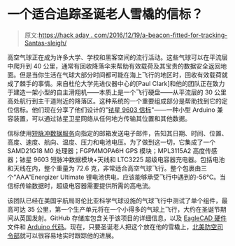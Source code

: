 # 一个适合追踪圣诞老人雪橇的信标？

> 原文:[https://hack aday . com/2016/12/19/a-beacon-fitted-for-tracking-Santas-sleigh/](https://hackaday.com/2016/12/19/a-beacon-suitable-for-tracking-santas-sleigh/)

高空气球正在成为许多大学、学校和黑客空间的流行活动。这些气球可以在平流层中爬升到 40 公里，通常有回收降落伞来帮助有效载荷及其宝贵的数据安全返回地面。但是当你生活在气球大部分时间都可能在海上飞行的地区时，回收有效载荷就成了棘手的事情。来自杜伦大学先进仪器中心的[Paul Clark]和他的团队正在致力于建造一架小型的自主滑翔机——本质上是一个飞行硬盘——从平流层的 30 公里高处航行到主干道附近的降落区。这种系统的一个重要组成部分是帮助找到它的定位信标。他们现在分享了他们设计的"[铱星 9603 信标](https://github.com/PaulZC/Iridium_9603_Beacon)"——一种小型 Arduino 兼容装置，可以通过铱星卫星网络从任何地方传输其位置和其他数据。

信标使用[短脉冲数据服务](https://www.iridium.com/services/details/iridium-sbd)向指定的邮箱发送电子邮件，告知其日期、时间、位置、高度、速度、航向、温度、压力和电池电压。为了做到这一切，它集成了一个 SAMD21G18 M0 处理器；FGPMMOPA6H GPS 模块；MPL3115A2 高度传感器；铱星 9603 短脉冲数据模块+天线和 LTC3225 超级电容器充电器。包括电池和天线在内，整个重量为 72.6 克，非常适合高空气球飞行。整个包裹由三个“AAA”Energizer Ultimate 锂电池供电，应该能够承受飞行中遇到的-56°C。当信标传输数据时，超级电容器需要提供所需的高电流。

该团队已经在美国宇航局哥伦比亚科学气球设施的气球飞行中测试了单个组件，最高可达 35 公里，第一个生产单元将在一个小得多的气球上飞行，大约在圣诞节期间从英国发射。GitHub 存储库包含关于该项目的详细信息，以及 [EagleCAD 硬件](https://github.com/PaulZC/Iridium_9603_Beacon/tree/master/Eagle/V1)文件和 [Arduino 代码](https://github.com/PaulZC/Iridium_9603_Beacon/tree/master/Arduino/Iridium9603Beacon)。现在，只要圣诞老人把这个放在他的雪橇上，[北美防空司令部](http://www.noradsanta.org/)就可以很容易地实时跟踪他的进展。